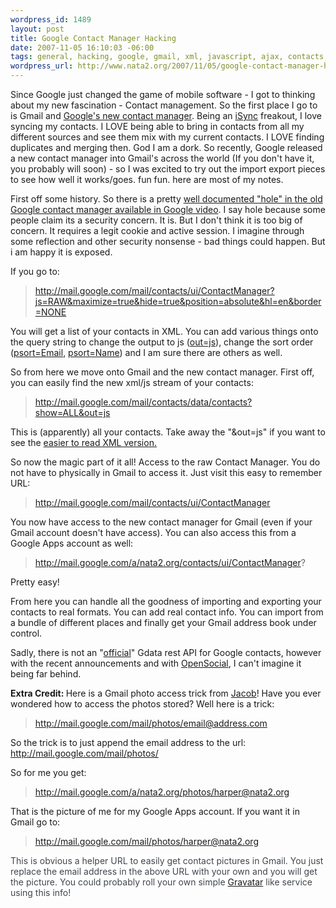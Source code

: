 ```yaml
--- 
wordpress_id: 1489
layout: post
title: Google Contact Manager Hacking
date: 2007-11-05 16:10:03 -06:00
tags: general, hacking, google, gmail, xml, javascript, ajax, contacts, isync, contact-manager
wordpress_url: http://www.nata2.org/2007/11/05/google-contact-manager-hacking-2/
---
```

Since Google just changed the game of mobile software - I got to thinking about my new fascination - Contact management. So the first place I go to is Gmail and <a href="http://lifehacker.com/software/sneak-preview/gmail-speeds-up-improves-contacts-316673.php">Google's new contact manager</a>. Being an <a href="http://en.wikipedia.org/wiki/ISync">iSync</a> freakout, I love syncing my contacts. I LOVE being able to bring in contacts from all my different sources and see them mix with my current contacts. I LOVE finding duplicates and merging then. God I am a dork. So recently, Google released a new contact manager into Gmail's across the world (If you don't have it, you probably will soon) - so I was excited to try out the import export pieces to see how well it works/goes. fun fun. here are most of my notes.

First off some history. So there is a pretty <a href="http://googlesystem.blogspot.com/2007/01/gmail-contact-list-exposure.html">well documented "hole" in the old Google contact manager available in Google video</a>. I say hole because some people claim its a security concern. It is. But I don't think it is too big of concern. It requires a legit cookie and active session. I imagine through some reflection and other security nonsense - bad things could happen. But i am happy it is exposed.

If you go to:
<blockquote><a href="http://video.google.com/contacts/data/contacts?thumb=true&amp;groups=true&amp;show=PICKER&amp;enums=true&amp;psort=Name&amp;max=300&amp;out=js&amp;rf=Emails&amp;jsx=true">http://mail.google.com/mail/contacts/ui/ContactManager? js=RAW&amp;maximize=true&amp;hide=true&amp;position=absolute&amp;hl=en&amp;border=NONE</a></blockquote>
You will get a list of your contacts in XML. You can add various things onto the query string to change the output to js (<a href="http://video.google.com/contacts/data/contacts?thumb=true&amp;groups=true&amp;show=ALL&amp;enums=true&amp;psort=Name&amp;max=500&amp;out=js&amp;jsx=true">out=js</a>), change the sort order (<a href="http://video.google.com/contacts/data/contacts?thumb=true&amp;groups=true&amp;show=ALL&amp;enums=true&amp;psort=Email&amp;max=500&amp;jsx=true">psort=Email</a>, <a href="http://video.google.com/contacts/data/contacts?thumb=true&amp;groups=true&amp;show=ALL&amp;enums=true&amp;psort=Name&amp;max=500&amp;jsx=true">psort=Name</a>) and I am sure there are others as well.

So from here we move onto Gmail and the new contact manager. First off, you can easily find the new xml/js stream of your contacts:
<blockquote><a href="http://mail.google.com/mail/contacts/data/contacts?show=ALL&amp;out=js">http://mail.google.com/mail/contacts/data/contacts?show=ALL&amp;out=js</a></blockquote>
This is (apparently) all your contacts. Take away the "&amp;out=js" if you want to see the <a href="http://mail.google.com/mail/contacts/data/contacts?show=ALL">easier to read XML version.</a>

So now the magic part of it all! Access to the raw Contact Manager. You do not have to physically in Gmail to access it. Just visit this easy to remember URL:
<blockquote><a href="http://mail.google.com/mail/contacts/ui/ContactManager">http://mail.google.com/mail/contacts/ui/ContactManager</a></blockquote>
You now have access to the new contact manager for Gmail (even if your Gmail account doesn't have access). You can also access this from a Google Apps account as well:
<blockquote><a href="http://mail.google.com/a/nata2.org/contacts/ui/ContactManager">http://mail.google.com/a/nata2.org/contacts/ui/ContactManager</a>?</blockquote>
Pretty easy!

From here you can handle all the goodness of importing and exporting your contacts to real formats. You can add real contact info. You can import from a bundle of different places and finally get your Gmail address book under control.

Sadly, there is not an "<a href="http://code.google.com/apis/gmail">official</a>" Gdata rest API for Google contacts, however with the recent announcements and with <a href="http://code.google.com/apis/opensocial/">OpenSocial</a>, I can't imagine it being far behind.

<strong>Extra Credit: </strong>Here is a Gmail photo access trick from <a href="http://jacobdehart.com">Jacob</a>! Have you ever wondered how to access the photos stored? Well here is a trick:
<blockquote><a href="http://mail.google.com/mail/photos/email@address.com" title="http://mail.google.com/mail/photos/email@address.com">http://mail.google.com/mail/photos/email@address.com</a></blockquote>
So the trick is to just append the email address to the url: <a href="http://mail.google.com/mail/photos/" title="http://mail.google.com/mail/photos/">http://mail.google.com/mail/photos/</a>

So for me you get:
<blockquote><a href="http://mail.google.com/a/nata2.org/photos/harper@nata2.org">http://mail.google.com/a/nata2.org/photos/harper@nata2.org</a></blockquote>
That is the picture of me for my Google Apps account. If you want it in Gmail go to:
<blockquote><a href="http://mail.google.com/mail/photos/harper@nata2.org">http://mail.google.com/mail/photos/harper@nata2.org</a></blockquote>
<font style="background-color: #ffffff" color="#40454b">This is obvious a helper URL to easily get contact pictures in Gmail. You just replace the email address in the above URL with your own and you will get the picture. You could probably roll your own simple <a href="http://site.gravatar.com/">Gravatar</a> like service using this info!</font>
